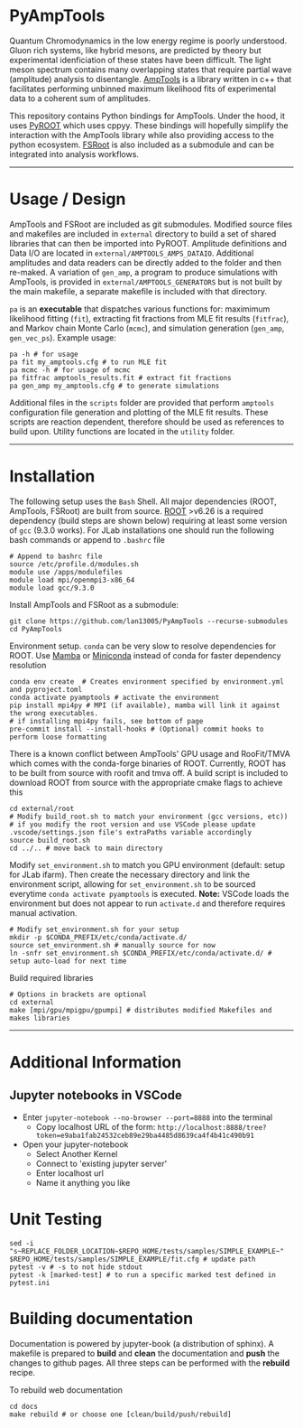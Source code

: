 # PyAmpTools

Quantum Chromodynamics in the low energy regime is poorly understood. Gluon rich systems, like hybrid mesons, are predicted by theory but experimental idenficiation of these states have been difficult. The light meson spectrum contains many overlapping states that require partial wave (amplitude) analysis to disentangle. [AmpTools](https://github.com/mashephe/AmpTools) is a library written in c++ that facilitates performing unbinned maximum likelihood fits of experimental data to a coherent sum of amplitudes.

This repository contains Python bindings for AmpTools. Under the hood, it uses [PyROOT](https://root.cern/manual/python/) which uses cppyy. These bindings will hopefully simplify the interaction with the AmpTools library while also providing access to the python ecosystem. [FSRoot](https://github.com/remitche66/FSRoot) is also included as a submodule and can be integrated into analysis workflows.

---

# Usage / Design

AmpTools and FSRoot are included as git submodules. Modified source files and makefiles are included in `external` directory to build a set of shared libraries that can then be imported into PyROOT.  Amplitude definitions and Data I/O are located in `external/AMPTOOLS_AMPS_DATAIO`. Additional amplitudes and data readers can be directly added to the folder and then re-maked. A variation of `gen_amp`, a program to produce simulations with AmpTools, is provided in `external/AMPTOOLS_GENERATORS` but is not built by the main makefile, a separate makefile is included with that directory.

`pa` is an **executable** that dispatches various functions for: maximimum likelihood fitting (`fit`), extracting fit fractions from MLE fit results (`fitfrac`), and Markov chain Monte Carlo (`mcmc`), and simulation generation (`gen_amp`, `gen_vec_ps`). Example usage:

```
pa -h # for usage
pa fit my_amptools.cfg # to run MLE fit
pa mcmc -h # for usage of mcmc
pa fitfrac amptools_results.fit # extract fit fractions
pa gen_amp my_amptools.cfg # to generate simulations
```

Additional files in the `scripts` folder are provided that perform `amptools` configuration file generation and plotting of the MLE fit results. These scripts are reaction dependent, therefore should be used as references to build upon. Utility functions are located in the `utility` folder.

---

# Installation

The following setup uses the `Bash` Shell. All major dependencies (ROOT, AmpTools, FSRoot) are built from source.
[ROOT](https://root.cern/install/) >v6.26 is a required dependency (build steps are shown below) requiring at least some version of `gcc` (9.3.0 works). For JLab installations one should run the following bash commands or append to `.bashrc` file

```shell
# Append to bashrc file
source /etc/profile.d/modules.sh
module use /apps/modulefiles
module load mpi/openmpi3-x86_64
module load gcc/9.3.0
```

Install AmpTools and FSRoot as a submodule:

```shell
git clone https://github.com/lan13005/PyAmpTools --recurse-submodules
cd PyAmpTools
```

Environment setup. `conda` can be very slow to resolve dependencies for ROOT. Use [Mamba](https://github.com/conda-forge/miniforge#mambaforge) or [Miniconda](https://docs.anaconda.com/free/miniconda/index.html) instead of conda for faster dependency resolution

```shell
conda env create  # Creates environment specified by environment.yml and pyproject.toml
conda activate pyamptools # activate the environment
pip install mpi4py # MPI (if available), mamba will link it against the wrong executables.
# if installing mpi4py fails, see bottom of page
pre-commit install --install-hooks # (Optional) commit hooks to perform loose formatting
```

There is a known conflict between AmpTools' GPU usage and RooFit/TMVA which comes with the conda-forge binaries of ROOT. Currently, ROOT has to be built from source with roofit and tmva off. A build script is included to download ROOT from source with the appropriate cmake flags to achieve this

```shell
cd external/root
# Modify build_root.sh to match your environment (gcc versions, etc))
# if you modify the root version and use VSCode please update .vscode/settings.json file's extraPaths variable accordingly
source build_root.sh
cd ../.. # move back to main directory
```

Modify `set_environment.sh` to match you GPU environment (default: setup for JLab ifarm). Then create the necessary directory and link the environment script, allowing for `set_environment.sh` to be sourced everytime `conda activate pyamptools` is executed. **Note:** VSCode loads the environment but does not appear to run `activate.d` and therefore requires manual activation.

```shell
# Modify set_environment.sh for your setup
mkdir -p $CONDA_PREFIX/etc/conda/activate.d/
source set_environment.sh # manually source for now
ln -snfr set_environment.sh $CONDA_PREFIX/etc/conda/activate.d/ # setup auto-load for next time
```

Build required libraries

```shell
# Options in brackets are optional
cd external
make [mpi/gpu/mpigpu/gpumpi] # distributes modified Makefiles and makes libraries
```

---

# Additional Information

## Jupyter notebooks in VSCode

* Enter `jupyter-notebook --no-browser --port=8888` into the terminal
    * Copy localhost URL of the form: `http://localhost:8888/tree?token=e9aba1fab24532ceb89e29ba4485d8639ca4f4b41c490b91`
* Open your jupyter-notebook
    * Select Another Kernel
    * Connect to 'existing jupyter server'
    * Enter localhost url
    * Name it anything you like

# Unit Testing

```shell
sed -i "s~REPLACE_FOLDER_LOCATION~$REPO_HOME/tests/samples/SIMPLE_EXAMPLE~" $REPO_HOME/tests/samples/SIMPLE_EXAMPLE/fit.cfg # update path
pytest -v # -s to not hide stdout
pytest -k [marked-test] # to run a specific marked test defined in pytest.ini
```

# Building documentation

Documentation is powered by jupyter-book (a distribution of sphinx). A makefile is prepared to **build** and **clean** the documentation and **push** the changes to github pages. All three steps can be performed with the **rebuild** recipe.

To rebuild web documentation

```
cd docs
make rebuild # or choose one [clean/build/push/rebuild]
```
